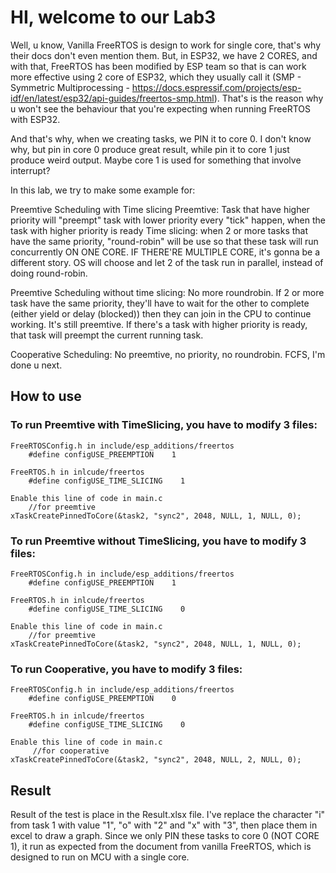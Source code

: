 # HI, welcome to our Lab3

Well, u know, Vanilla FreeRTOS is design to work for single core, that's why their docs don't even mention them. But, in ESP32, we have 2 CORES, and with that, FreeRTOS has been modified by ESP team so that is can work more effective using 2 core of ESP32, which they usually call it (SMP - Symmetric Multiprocessing - https://docs.espressif.com/projects/esp-idf/en/latest/esp32/api-guides/freertos-smp.html). That's is the reason why u won't see the behaviour that you're expecting when running FreeRTOS with ESP32.

And that's why, when we creating tasks, we PIN it to core 0. I don't know why, but pin in core 0 produce great result, while pin it to core 1 just produce weird output. Maybe core 1 is used for something that involve interrupt?

In this lab, we try to make some example for:

Preemtive Scheduling with Time slicing 
    Preemtive: Task that have higher priority will "preempt" task with lower priority every "tick" happen, when the task with higher priority is ready
    Time slicing: when 2 or more tasks that have the same priority, "round-robin" will be use so that these task will run concurrently ON ONE CORE. IF THERE'RE MULTIPLE CORE, it's gonna be a different story. OS will choose and let 2 of the task run in parallel, instead of doing round-robin.

Preemtive Scheduling without time slicing:
    No more roundrobin. If 2 or more task have the same priority, they'll have to wait for the other to complete (either yield or delay (blocked)) then they can join in the CPU to continue working.
    It's still preemtive. If there's a task with higher priority is ready, that task will preempt the current running task.

Cooperative Scheduling:
    No preemtive, no priority, no roundrobin. FCFS, I'm done u next.

## How to use 

### To run Preemtive with TimeSlicing, you have to modify 3 files:
    FreeRTOSConfig.h in include/esp_additions/freertos
        #define configUSE_PREEMPTION    1
    
    FreeRTOS.h in inlcude/freertos
        #define configUSE_TIME_SLICING    1

    Enable this line of code in main.c
        //for preemtive
    xTaskCreatePinnedToCore(&task2, "sync2", 2048, NULL, 1, NULL, 0);

### To run Preemtive without TimeSlicing, you have to modify 3 files:
    FreeRTOSConfig.h in include/esp_additions/freertos
        #define configUSE_PREEMPTION    1
    
    FreeRTOS.h in inlcude/freertos
        #define configUSE_TIME_SLICING    0

    Enable this line of code in main.c
        //for preemtive
    xTaskCreatePinnedToCore(&task2, "sync2", 2048, NULL, 1, NULL, 0);

### To run Cooperative, you have to modify 3 files:
    FreeRTOSConfig.h in include/esp_additions/freertos
        #define configUSE_PREEMPTION    0
    
    FreeRTOS.h in inlcude/freertos
        #define configUSE_TIME_SLICING    0

    Enable this line of code in main.c
         //for cooperative
    xTaskCreatePinnedToCore(&task2, "sync2", 2048, NULL, 2, NULL, 0);

## Result

Result of the test is place in the Result.xlsx file. I've replace the character "i" from task 1 with value "1", "o" with "2" and "x" with "3", then place them in excel to draw a graph. Since we only PIN these tasks to core 0 (NOT CORE 1), it run as expected from the document from vanilla FreeRTOS, which is designed to run on MCU with a single core.


